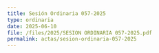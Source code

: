 ```yaml
---
title: Sesión Ordinaria 057-2025
type: ordinaria
date: 2025-06-10
file: /files/2025/SESION ORDINARIA 057-2025.pdf
permalink: actas/sesion-ordinaria-057-2025
---
```

